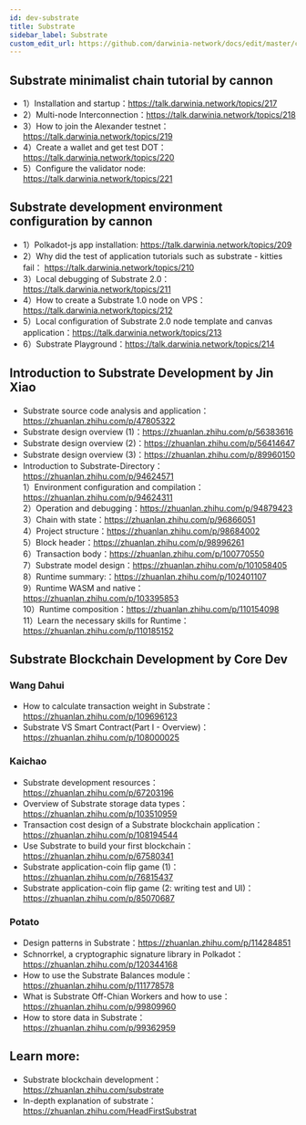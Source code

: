 ```yaml
---
id: dev-substrate
title: Substrate
sidebar_label: Substrate
custom_edit_url: https://github.com/darwinia-network/docs/edit/master/content/en/dev-substrate.md
---
```


## Substrate minimalist chain tutorial by cannon
- 1）Installation and startup：https://talk.darwinia.network/topics/217
- 2）Multi-node Interconnection：https://talk.darwinia.network/topics/218
- 3）How to join the Alexander testnet：https://talk.darwinia.network/topics/219
- 4）Create a wallet and get test DOT：https://talk.darwinia.network/topics/220
- 5）Configure the validator node: https://talk.darwinia.network/topics/221

## Substrate development environment configuration by cannon
- 1）Polkadot-js app installation: https://talk.darwinia.network/topics/209
- 2）Why did the test of application tutorials such as substrate - kitties fail： https://talk.darwinia.network/topics/210
- 3）Local debugging of Substrate 2.0：https://talk.darwinia.network/topics/211
- 4）How to create a Substrate 1.0 node on VPS：https://talk.darwinia.network/topics/212
- 5）Local configuration of Substrate 2.0 node template and canvas application：https://talk.darwinia.network/topics/213
- 6）Substrate Playground：https://talk.darwinia.network/topics/214

## Introduction to Substrate Development by Jin Xiao
- Substrate source code analysis and application：https://zhuanlan.zhihu.com/p/47805322
- Substrate design overview (1)：https://zhuanlan.zhihu.com/p/56383616
- Substrate design overview (2)：https://zhuanlan.zhihu.com/p/56414647
- Substrate design overview (3)：https://zhuanlan.zhihu.com/p/89960150
- Introduction to Substrate-Directory：https://zhuanlan.zhihu.com/p/94624571  
  1）Environment configuration and compilation：https://zhuanlan.zhihu.com/p/94624311  
  2）Operation and debugging：https://zhuanlan.zhihu.com/p/94879423  
  3）Chain with state：https://zhuanlan.zhihu.com/p/96866051  
  4）Project structure：https://zhuanlan.zhihu.com/p/98684002  
  5）Block header：https://zhuanlan.zhihu.com/p/98996261  
  6）Transaction body：https://zhuanlan.zhihu.com/p/100770550  
  7）Substrate model design：https://zhuanlan.zhihu.com/p/101058405  
  8）Runtime summary:：https://zhuanlan.zhihu.com/p/102401107  
  9）Runtime WASM and native：https://zhuanlan.zhihu.com/p/103395853  
  10）Runtime composition：https://zhuanlan.zhihu.com/p/110154098  
  11）Learn the necessary skills for Runtime：https://zhuanlan.zhihu.com/p/110185152  

## Substrate Blockchain Development by Core Dev
### Wang Dahui
- How to calculate transaction weight in Substrate：https://zhuanlan.zhihu.com/p/109696123
- Substrate VS Smart Contract(Part I - Overview)：https://zhuanlan.zhihu.com/p/108000025
### Kaichao
- Substrate development resources：https://zhuanlan.zhihu.com/p/67203196
- Overview of Substrate storage data types：https://zhuanlan.zhihu.com/p/103510959
- Transaction cost design of a Substrate blockchain application：https://zhuanlan.zhihu.com/p/108194544
- Use Substrate to build your first blockchain：https://zhuanlan.zhihu.com/p/67580341
- Substrate application-coin flip game (1)：https://zhuanlan.zhihu.com/p/76815437
- Substrate application-coin flip game (2: writing test and UI)：https://zhuanlan.zhihu.com/p/85070687
### Potato
- Design patterns in Substrate：https://zhuanlan.zhihu.com/p/114284851
- Schnorrkel, a cryptographic signature library in Polkadot：https://zhuanlan.zhihu.com/p/120344168
- How to use the Substrate Balances module：https://zhuanlan.zhihu.com/p/111778578
- What is Substrate Off-Chian Workers and how to use： https://zhuanlan.zhihu.com/p/99809960
- How to store data in Substrate：https://zhuanlan.zhihu.com/p/99362959

## Learn more:
- Substrate blockchain development：https://zhuanlan.zhihu.com/substrate
- In-depth explanation of substrate：https://zhuanlan.zhihu.com/HeadFirstSubstrat
